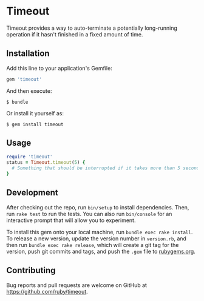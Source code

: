 # Timeout

Timeout provides a way to auto-terminate a potentially long-running
operation if it hasn't finished in a fixed amount of time.

## Installation

Add this line to your application's Gemfile:

```ruby
gem 'timeout'
```

And then execute:

    $ bundle

Or install it yourself as:

    $ gem install timeout

## Usage

```ruby
require 'timeout'
status = Timeout.timeout(5) {
  # Something that should be interrupted if it takes more than 5 seconds...
}
```

## Development

After checking out the repo, run `bin/setup` to install dependencies. Then, run `rake test` to run the tests. You can also run `bin/console` for an interactive prompt that will allow you to experiment.

To install this gem onto your local machine, run `bundle exec rake install`. To release a new version, update the version number in `version.rb`, and then run `bundle exec rake release`, which will create a git tag for the version, push git commits and tags, and push the `.gem` file to [rubygems.org](https://rubygems.org).

## Contributing

Bug reports and pull requests are welcome on GitHub at https://github.com/ruby/timeout.
